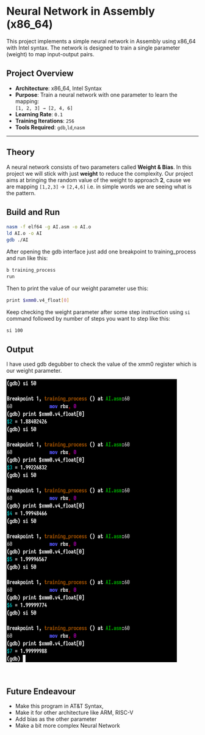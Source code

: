 # Neural Network in Assembly (x86_64)

This project implements a simple neural network in Assembly using x86_64 with Intel syntax. The network is designed to train a single parameter (weight) to map input-output pairs.

## Project Overview
- **Architecture**: x86_64, Intel Syntax
- **Purpose**: Train a neural network with one parameter to learn the mapping:  
  `[1, 2, 3] → [2, 4, 6]`  
- **Learning Rate**: `0.1`  
- **Training Iterations**: `256`
- **Tools Required**: `gdb`,`ld`,`nasm`

---

## Theory
A neural network consists of two parameters called **Weight & Bias**. In this project we will stick with just **weight** to reduce the complexity. Our project aims at bringing the random value of the weight to approach **2**, cause we are mapping `[1,2,3]` -> `[2,4,6]` i.e. in simple words we are seeing what is the pattern.

## Build and Run

```bash
nasm -f elf64 -g AI.asm -o AI.o
ld AI.o -o AI
gdb ./AI
```

After opening the gdb interface just add one breakpoint to training_process and run like this:

```bash
b training_process
run
```

Then to print the value of our weight parameter use this:

```bash
print $xmm0.v4_float[0]
```

Keep checking the weight parameter after some step instruction using `si` command followed by number of steps you want to step like this:

```bash
si 100
```

## Output

I have used gdb degubber to check the value of the xmm0 register which is our weight parameter. 

![Training Progress Output 1](./images/training_progress.png)

<br>

## Future Endeavour
- Make this program in AT&T Syntax,
- Make it for other architecture like ARM, RISC-V
- Add bias as the other parameter
- Make a bit more complex Neural Network
